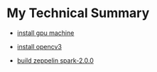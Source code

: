 # My Technical Summary

* [install gpu machine](install-gpu-machine.md)

* [install opencv3](install-opencv3.md)

* [build zeppelin spark-2.0.0](build-zeppelin-spark-2.0.0.txt)
